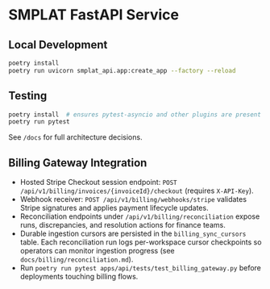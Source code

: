 # SMPLAT FastAPI Service

## Local Development
```bash
poetry install
poetry run uvicorn smplat_api.app:create_app --factory --reload
```

## Testing
```bash
poetry install  # ensures pytest-asyncio and other plugins are present
poetry run pytest
```

See `/docs` for full architecture decisions.

## Billing Gateway Integration
- Hosted Stripe Checkout session endpoint: `POST /api/v1/billing/invoices/{invoiceId}/checkout` (requires `X-API-Key`).
- Webhook receiver: `POST /api/v1/billing/webhooks/stripe` validates Stripe signatures and applies payment lifecycle updates.
- Reconciliation endpoints under `/api/v1/billing/reconciliation` expose runs, discrepancies, and resolution actions for finance teams.
- Durable ingestion cursors are persisted in the `billing_sync_cursors` table. Each reconciliation run logs per-workspace cursor checkpoints so operators can monitor ingestion progress (see `docs/billing/reconciliation.md`).
- Run `poetry run pytest apps/api/tests/test_billing_gateway.py` before deployments touching billing flows.
